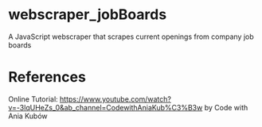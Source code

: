 # webscraper_jobBoards
A JavaScript webscraper that scrapes current openings from company job boards









# References

Online Tutorial: https://www.youtube.com/watch?v=-3lqUHeZs_0&ab_channel=CodewithAniaKub%C3%B3w by Code with Ania Kubów
